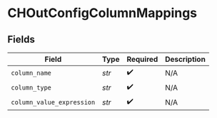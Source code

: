 # CHOutConfigColumnMappings


## Fields

| Field                     | Type                      | Required                  | Description               |
| ------------------------- | ------------------------- | ------------------------- | ------------------------- |
| `column_name`             | *str*                     | :heavy_check_mark:        | N/A                       |
| `column_type`             | *str*                     | :heavy_check_mark:        | N/A                       |
| `column_value_expression` | *str*                     | :heavy_check_mark:        | N/A                       |